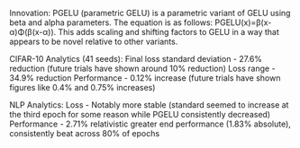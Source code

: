 Innovation: PGELU (parametric GELU) is a parametric variant of GELU using beta and alpha parameters. The equation is as follows: PGELU(x)=β(x-α)Φ(β(x-α)). This adds scaling and shifting factors to GELU in a way that appears to be novel relative to other variants.

CIFAR-10 Analytics (41 seeds):
Final loss standard deviation - 27.6% reduction (future trials have shown around 10% reduction)
Loss range - 34.9% reduction
Performance - 0.12% increase (future trials have shown figures like 0.4% and 0.75% increases)

NLP Analytics:
Loss - Notably more stable (standard seemed to increase at the third epoch for some reason while PGELU consistently decreased)
Performance - 2.71% relativistic greater end performance (1.83% absolute), consistently beat across 80% of epochs
